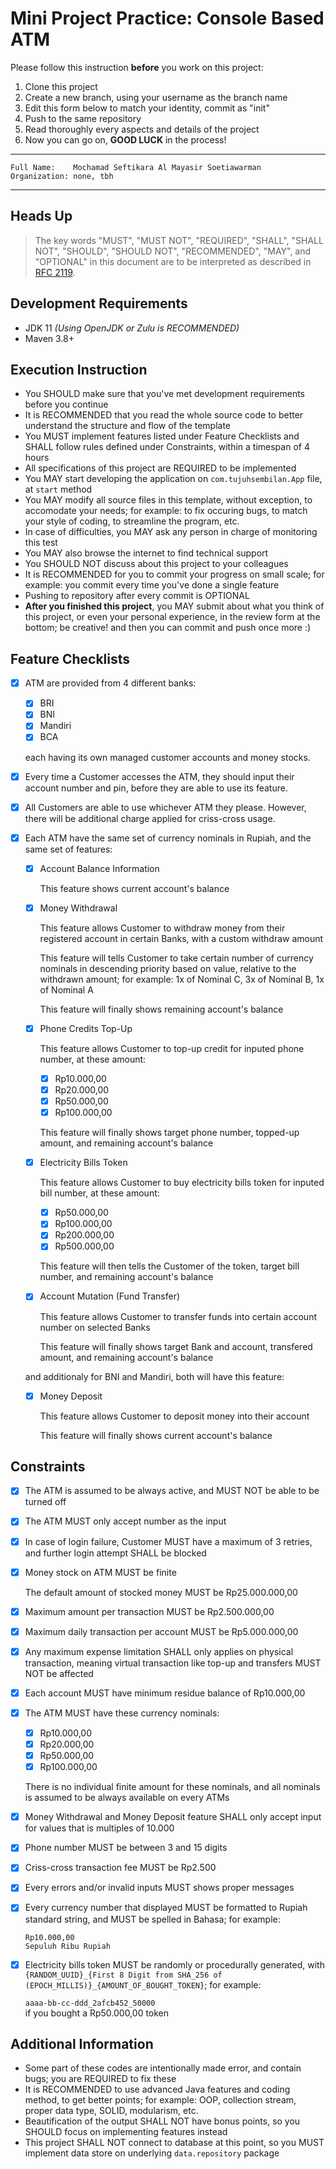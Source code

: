# Mini Project Practice: Console Based ATM

Please follow this instruction **before** you work on this project:

1. Clone this project
2. Create a new branch, using your username as the branch name
3. Edit this form below to match your identity, commit as "init"
4. Push to the same repository
5. Read thoroughly every aspects and details of the project
6. Now you can go on, **GOOD LUCK** in the process!

---

```plaintext
Full Name:    Mochamad Seftikara Al Mayasir Soetiawarman
Organization: none, tbh
```

---

## Heads Up

> The key words "MUST", "MUST NOT", "REQUIRED", "SHALL", "SHALL
> NOT", "SHOULD", "SHOULD NOT", "RECOMMENDED",  "MAY", and
> "OPTIONAL" in this document are to be interpreted as described in
> [RFC 2119](https://datatracker.ietf.org/doc/html/rfc2119).

## Development Requirements

- JDK 11 _(Using OpenJDK or Zulu is RECOMMENDED)_
- Maven 3.8+

## Execution Instruction

- You SHOULD make sure that you've met development requirements before you continue
- It is RECOMMENDED that you read the whole source code to better understand the structure and flow of the template
- You MUST implement features listed under Feature Checklists and SHALL follow rules defined under Constraints, within a timespan of 4 hours
- All specifications of this project are REQUIRED to be implemented
- You MAY start developing the application on `com.tujuhsembilan.App` file, at `start` method
- You MAY modify all source files in this template, without exception, to accomodate your needs; for example: to fix occuring bugs, to match your style of coding, to streamline the program, etc.
- In case of difficulties, you MAY ask any person in charge of monitoring this test
- You MAY also browse the internet to find technical support
- You SHOULD NOT discuss about this project to your colleagues
- It is RECOMMENDED for you to commit your progress on small scale; for example: you commit every time you've done a single feature
- Pushing to repository after every commit is OPTIONAL
- **After you finished this project**, you MAY submit about what you think of this project, or even your personal experience, in the review form at the bottom; be creative! and then you can commit and push once more :)

## Feature Checklists

- [x] ATM are provided from 4 different banks:

  - [x] BRI
  - [x] BNI
  - [x] Mandiri
  - [x] BCA

  each having its own managed customer accounts and money stocks.

- [x] Every time a Customer accesses the ATM, they should input their account number and pin, before they are able to use its feature.

- [x] All Customers are able to use whichever ATM they please. However, there will be additional charge applied for criss-cross usage.

- [x] Each ATM have the same set of currency nominals in Rupiah, and the same set of features:

  - [x] Account Balance Information

    This feature shows current account's balance

  - [x] Money Withdrawal

    This feature allows Customer to withdraw money from their registered account in certain Banks, with a custom withdraw amount

    This feature will tells Customer to take certain number of currency nominals in descending priority based on value, relative to the withdrawn amount; for example: 1x of Nominal C, 3x of Nominal B, 1x of Nominal A

    This feature will finally shows remaining account's balance

  - [x] Phone Credits Top-Up

    This feature allows Customer to top-up credit for inputed phone number, at these amount:

    - [x] Rp10.000,00
    - [x] Rp20.000,00
    - [x] Rp50.000,00
    - [x] Rp100.000,00

    This feature will finally shows target phone number, topped-up amount, and remaining account's balance

  - [x] Electricity Bills Token

    This feature allows Customer to buy electricity bills token for inputed bill number, at these amount:

    - [x] Rp50.000,00
    - [x] Rp100.000,00
    - [x] Rp200.000,00
    - [x] Rp500.000,00

    This feature will then tells the Customer of the token, target bill number, and remaining account's balance

  - [x] Account Mutation (Fund Transfer)

    This feature allows Customer to transfer funds into certain account number on selected Banks

    This feature will finally shows target Bank and account, transfered amount, and remaining account's balance

  and additionaly for BNI and Mandiri, both will have this feature:

  - [x] Money Deposit

    This feature allows Customer to deposit money into their account

    This feature will finally shows current account's balance

## Constraints

- [x] The ATM is assumed to be always active, and MUST NOT be able to be turned off
- [x] The ATM MUST only accept number as the input
- [x] In case of login failure, Customer MUST have a maximum of 3 retries, and further login attempt SHALL be blocked
- [x] Money stock on ATM MUST be finite

  The default amount of stocked money MUST be Rp25.000.000,00
- [x] Maximum amount per transaction MUST be Rp2.500.000,00
- [x] Maximum daily transaction per account MUST be Rp5.000.000,00
- [x] Any maximum expense limitation SHALL only applies on physical transaction, meaning virtual transaction like top-up and transfers MUST NOT be affected
- [x] Each account MUST have minimum residue balance of Rp10.000,00
- [x] The ATM MUST have these currency nominals:

  - [x] Rp10.000,00
  - [x] Rp20.000,00
  - [x] Rp50.000,00
  - [x] Rp100.000,00

  There is no individual finite amount for these nominals, and all nominals is assumed to be always available on every ATMs
- [x] Money Withdrawal and Money Deposit feature SHALL only accept input for values that is multiples of 10.000
- [x] Phone number MUST be between 3 and 15 digits
- [x] Criss-cross transaction fee MUST be Rp2.500
- [x] Every errors and/or invalid inputs MUST shows proper messages
- [x] Every currency number that displayed MUST be formatted to Rupiah standard string, and MUST be spelled in Bahasa; for example:

  `Rp10.000,00`\
  `Sepuluh Ribu Rupiah`
- [x] Electricity bills token MUST be randomly or procedurally generated, with `{RANDOM_UUID}_{First 8 Digit from SHA_256 of (EPOCH_MILLIS)}_{AMOUNT_OF_BOUGHT_TOKEN}`; for example:

  `aaaa-bb-cc-ddd_2afcb452_50000`\
  if you bought a Rp50.000,00 token

## Additional Information

- Some part of these codes are intentionally made error, and contain bugs; you are REQUIRED to fix these
- It is RECOMMENDED to use advanced Java features and coding method, to get better points; for example: OOP, collection stream, proper data type, SOLID, modularism, etc.
- Beautification of the output SHALL NOT have bonus points, so you SHOULD focus on implementing features instead
- This project SHALL NOT connect to database at this point, so you MUST implement data store on underlying `data.repository` package

